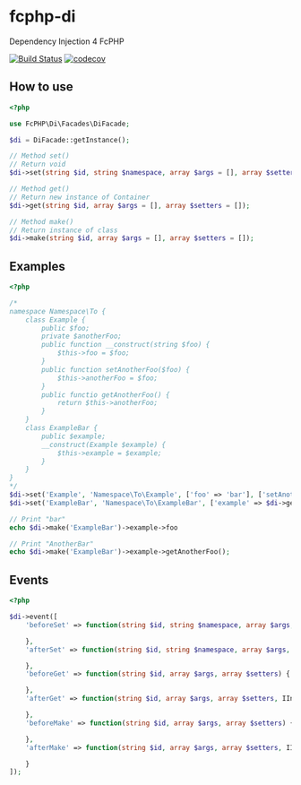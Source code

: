 # fcphp-di
Dependency Injection 4 FcPHP

[![Build Status](https://travis-ci.org/00F100/fcphp-di.svg?branch=master)](https://travis-ci.org/00F100/fcphp-di) [![codecov](https://codecov.io/gh/00F100/fcphp-di/branch/master/graph/badge.svg)](https://codecov.io/gh/00F100/fcphp-di)

## How to use

```php
<?php

use FcPHP\Di\Facades\DiFacade;

$di = DiFacade::getInstance();

// Method set()
// Return void
$di->set(string $id, string $namespace, array $args = [], array $setters = [], bool $singleton = true);

// Method get()
// Return new instance of Container
$di->get(string $id, array $args = [], array $setters = []);

// Method make()
// Return instance of class
$di->make(string $id, array $args = [], array $setters = []);
```

## Examples

```php
<?php

/*
namespace Namespace\To {
	class Example {
		public $foo;
		private $anotherFoo;
		public function __construct(string $foo) {
			$this->foo = $foo;
		}
		public function setAnotherFoo($foo) {
			$this->anotherFoo = $foo;
		}
		public functio getAnotherFoo() {
			return $this->anotherFoo;
		}
	}
	class ExampleBar {
		public $example;
		__construct(Example $example) {
			$this->example = $example;
		}
	}
}
*/
$di->set('Example', 'Namespace\To\Example', ['foo' => 'bar'], ['setAnotherFoo', 'AnotherBar']);
$di->set('ExampleBar', 'Namespace\To\ExampleBar', ['example' => $di->get('Example')]);

// Print "bar"
echo $di->make('ExampleBar')->example->foo

// Print "AnotherBar"
echo $di->make('ExampleBar')->example->getAnotherFoo();
```

## Events

```php
<?php

$di->event([
	'beforeSet' => function(string $id, string $namespace, array $args, array $setters, bool $singleton) {

	},
	'afterSet' => function(string $id, string $namespace, array $args, array $setters, bool $singleton, IInstance $instance) {

	},
	'beforeGet' => function(string $id, array $args, array $setters) {

	},
	'afterGet' => function(string $id, array $args, array $setters, IInstance $instance, IContainer $container) {

	},
	'beforeMake' => function(string $id, array $args, array $setters) {

	},
	'afterMake' => function(string $id, array $args, array $setters, IInstance $instance, IContainer $container, $class) {

	}
]);
```